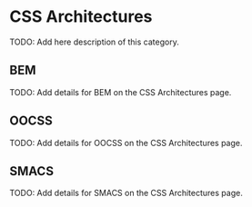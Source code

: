 # CSS Architectures

TODO: Add here description of this category.

## BEM

TODO: Add details for BEM on the CSS Architectures page.

## OOCSS

TODO: Add details for OOCSS on the CSS Architectures page.

## SMACS

TODO: Add details for SMACS on the CSS Architectures page.

